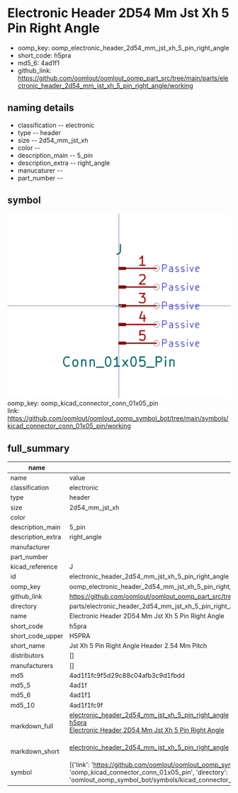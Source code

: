 # Electronic Header 2D54 Mm Jst Xh 5 Pin Right Angle

  
* oomp_key: oomp_electronic_header_2d54_mm_jst_xh_5_pin_right_angle 
* short_code: h5pra
* md5_6: 4ad1f1  
* github_link: https://github.com/oomlout/oomlout_oomp_part_src/tree/main/parts/electronic_header_2d54_mm_jst_xh_5_pin_right_angle/working  
## naming details
* classification -- electronic
* type -- header
* size -- 2d54_mm_jst_xh
* color -- 
* description_main -- 5_pin
* description_extra -- right_angle
* manucaturer -- 
* part_number -- 



## symbol

![](symbol/0/working/working_600.png)  
oomp_key: oomp_kicad_connector_conn_01x05_pin  
link: https://github.com/oomlout/oomlout_oomp_symbol_bot/tree/main/symbols/kicad_connector_conn_01x05_pin/working  


## full_summary
| name | value | 
| --- | --- | 
| name | value | 
| classification | electronic | 
| type | header | 
| size | 2d54_mm_jst_xh | 
| color |  | 
| description_main | 5_pin | 
| description_extra | right_angle | 
| manufacturer |  | 
| part_number |  | 
| kicad_reference | J | 
| id | electronic_header_2d54_mm_jst_xh_5_pin_right_angle | 
| oomp_key | oomp_electronic_header_2d54_mm_jst_xh_5_pin_right_angle | 
| github_link | https://github.com/oomlout/oomlout_oomp_part_src/tree/main/parts/electronic_header_2d54_mm_jst_xh_5_pin_right_angle/working | 
| directory | parts/electronic_header_2d54_mm_jst_xh_5_pin_right_angle | 
| name | Electronic Header 2D54 Mm Jst Xh 5 Pin Right Angle | 
| short_code | h5pra | 
| short_code_upper | H5PRA | 
| short_name | Jst Xh 5 Pin Right Angle Header 2.54 Mm Pitch | 
| distributors | [] | 
| manufacturers | [] | 
| md5 | 4ad1f1fc9f5d29c88c04afb3c9d1fbdd | 
| md5_5 | 4ad1f | 
| md5_6 | 4ad1f1 | 
| md5_10 | 4ad1f1fc9f | 
| markdown_full | [electronic_header_2d54_mm_jst_xh_5_pin_right_angle](https://github.com/oomlout/oomlout_oomp_part_src/tree/main/parts/electronic_header_2d54_mm_jst_xh_5_pin_right_angle/working)<br>[h5pra](https://github.com/oomlout/oomlout_oomp_part_src/tree/main/parts/electronic_header_2d54_mm_jst_xh_5_pin_right_angle/working)<br>[Electronic Header 2D54 Mm Jst Xh 5 Pin Right Angle](https://github.com/oomlout/oomlout_oomp_part_src/tree/main/parts/electronic_header_2d54_mm_jst_xh_5_pin_right_angle/working)<br><br> | 
| markdown_short | [electronic_header_2d54_mm_jst_xh_5_pin_right_angle](https://github.com/oomlout/oomlout_oomp_part_src/tree/main/parts/electronic_header_2d54_mm_jst_xh_5_pin_right_angle/working)<br><br> | 
| symbol | [{'link': 'https://github.com/oomlout/oomlout_oomp_symbol_bot/tree/main/symbols/kicad_connector_conn_01x05_pin', 'oomp_key': 'oomp_kicad_connector_conn_01x05_pin', 'directory': 'oomlout_oomp_symbol_bot/symbols/kicad_connector_conn_01x05_pin//working/working.kicad_sym'}] | 
